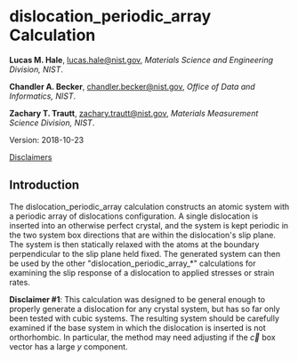 # dislocation_periodic_array Calculation

**Lucas M. Hale**, [lucas.hale@nist.gov](mailto:lucas.hale@nist.gov?Subject=ipr-demo), *Materials Science and Engineering Division, NIST*.

**Chandler A. Becker**, [chandler.becker@nist.gov](mailto:chandler.becker@nist.gov?Subject=ipr-demo), *Office of Data and Informatics, NIST*.

**Zachary T. Trautt**, [zachary.trautt@nist.gov](mailto:zachary.trautt@nist.gov?Subject=ipr-demo), *Materials Measurement Science Division, NIST*.

Version: 2018-10-23

[Disclaimers](http://www.nist.gov/public_affairs/disclaimer.cfm)

## Introduction

The dislocation_periodic_array calculation constructs an atomic system with a periodic array of dislocations configuration.  A single dislocation is inserted into an otherwise perfect crystal, and the system is kept periodic in the two system box directions that are within the dislocation's slip plane.  The system is then statically relaxed with the atoms at the boundary perpendicular to the slip plane held fixed.  The generated system can then be used by the other "dislocation_periodic_array_*" calculations for examining the slip response of a dislocation to applied stresses or strain rates.

__Disclaimer #1__: This calculation was designed to be general enough to properly generate a dislocation for any crystal system, but has so far only been tested with cubic systems.  The resulting system should be carefully examined if the base system in which the dislocation is inserted is not orthorhombic.  In particular, the method may need adjusting if the $\vec{c}$ box vector has a large $y$ component.